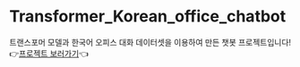 # Transformer_Korean_office_chatbot
트랜스포머 모델과 한국어 오피스 대화 데이터셋을 이용하여 만든 챗봇 프로젝트입니다!<br>
👉[프로젝트 보러가기](https://velog.io/@seolini43)👈
